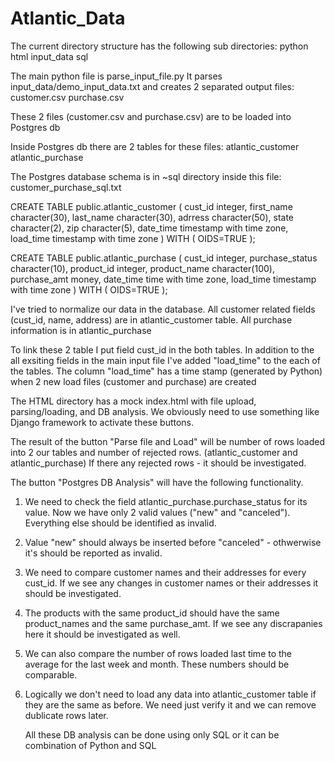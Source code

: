 # Atlantic_Data

The current directory structure has the following sub directories:
python
html
input_data
sql


The main python file is parse_input_file.py
It parses input_data/demo_input_data.txt and creates 2 separated output files:
customer.csv
purchase.csv

These 2 files (customer.csv and purchase.csv) are to be loaded into Postgres db

Inside Postgres db there are 2 tables for these files:
atlantic_customer
atlantic_purchase

The Postgres database schema is in ~sql directory inside this file:
customer_purchase_sql.txt


CREATE TABLE public.atlantic_customer
(
  cust_id integer,
  first_name character(30),
  last_name character(30),
  adrress character(50),
  state character(2),
  zip character(5),
  date_time timestamp with time zone,
  load_time timestamp with time zone
)
WITH (
  OIDS=TRUE
);

CREATE TABLE public.atlantic_purchase
(
  cust_id integer,
  purchase_status character(10),
  product_id integer,
  product_name character(100),
  purchase_amt money,
  date_time time with time zone,
  load_time timestamp with time zone
)
WITH (
  OIDS=TRUE
);


I've tried to normalize our data in the database. All customer related fields (cust_id, name, address) are in
atlantic_customer table.
All purchase information is in atlantic_purchase

To link these 2 table I put field cust_id in the both tables.
In addition to the all exsiting fields in the main input file I've added "load_time" to the each of the tables.
The column "load_time" has a time stamp (generated by Python) when 2 new load files (customer and purchase) are created

The HTML directory has a mock index.html with file upload, parsing/loading, and DB analysis.
We obviously need to use something like Django framework to activate these buttons.

The result of the button "Parse file and Load" will be number of rows loaded into 2 our tables and number of rejected rows.
(atlantic_customer and atlantic_purchase)
If there any rejected rows - it should be investigated.

The button "Postgres DB Analysis" will have the following functionality.
1) We need to check the field atlantic_purchase.purchase_status for its value.
   Now we have only 2 valid values ("new" and "canceled"). Everything else should be identified as invalid.

2) Value "new" should always be inserted before "canceled" - othwerwise it's should be reported as invalid.

3) We need to compare customer names and their addresses for every cust_id.
   If we see any changes in customer names or their addresses it should be investigated.

4) The products with the same product_id should have the same product_names and the same purchase_amt.
   If we see any discrapanies here it should be investigated as well.

5) We can also compare the number of rows loaded last time to the average for the last week and month.
   These numbers should be comparable.

6) Logically we don't need to load any data into atlantic_customer table if they are the same as before.
   We need just verify it and we can remove dublicate rows later.
   
   All these DB analysis can be done using only SQL or it can be combination of Python and SQL


